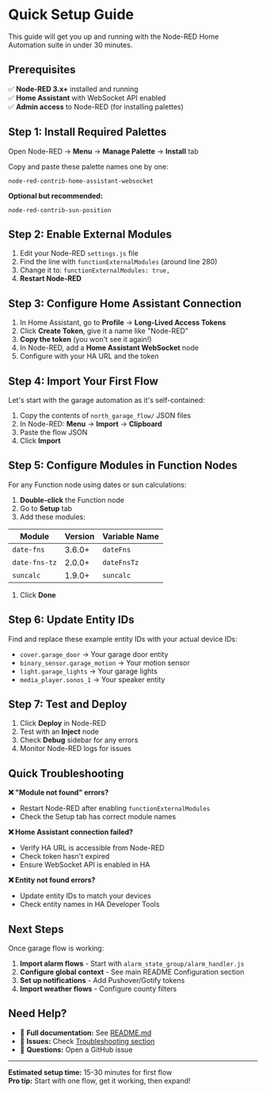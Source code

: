 # Quick Setup Guide

This guide will get you up and running with the Node-RED Home Automation suite
in under 30 minutes.

## Prerequisites

✅ **Node-RED 3.x+** installed and running  
✅ **Home Assistant** with WebSocket API enabled  
✅ **Admin access** to Node-RED (for installing palettes)

## Step 1: Install Required Palettes

Open Node-RED → **Menu** → **Manage Palette** → **Install** tab

Copy and paste these palette names one by one:

```text
node-red-contrib-home-assistant-websocket
```

**Optional but recommended:**

```text
node-red-contrib-sun-position
```

## Step 2: Enable External Modules

1. Edit your Node-RED `settings.js` file
2. Find the line with `functionExternalModules` (around line 280)
3. Change it to: `functionExternalModules: true,`
4. **Restart Node-RED**

## Step 3: Configure Home Assistant Connection

1. In Home Assistant, go to **Profile** → **Long-Lived Access Tokens**
2. Click **Create Token**, give it a name like "Node-RED"
3. **Copy the token** (you won't see it again!)
4. In Node-RED, add a **Home Assistant WebSocket** node
5. Configure with your HA URL and the token

## Step 4: Import Your First Flow

Let's start with the garage automation as it's self-contained:

1. Copy the contents of `north_garage_flow/` JSON files
2. In Node-RED: **Menu** → **Import** → **Clipboard**
3. Paste the flow JSON
4. Click **Import**

## Step 5: Configure Modules in Function Nodes

For any Function node using dates or sun calculations:

1. **Double-click** the Function node
2. Go to **Setup** tab  
3. Add these modules:

| Module | Version | Variable Name |
|--------|---------|---------------|
| `date-fns` | 3.6.0+ | `dateFns` |
| `date-fns-tz` | 2.0.0+ | `dateFnsTz` |
| `suncalc` | 1.9.0+ | `suncalc` |

1. Click **Done**

## Step 6: Update Entity IDs

Find and replace these example entity IDs with your actual device IDs:

- `cover.garage_door` → Your garage door entity
- `binary_sensor.garage_motion` → Your motion sensor
- `light.garage_lights` → Your garage lights
- `media_player.sonos_1` → Your speaker entity

## Step 7: Test and Deploy

1. Click **Deploy** in Node-RED
2. Test with an **Inject** node
3. Check **Debug** sidebar for any errors
4. Monitor Node-RED logs for issues

## Quick Troubleshooting

**❌ "Module not found" errors?**

- Restart Node-RED after enabling `functionExternalModules`
- Check the Setup tab has correct module names

**❌ Home Assistant connection failed?**  

- Verify HA URL is accessible from Node-RED
- Check token hasn't expired
- Ensure WebSocket API is enabled in HA

**❌ Entity not found errors?**

- Update entity IDs to match your devices
- Check entity names in HA Developer Tools

## Next Steps

Once garage flow is working:

1. **Import alarm flows** - Start with `alarm_state_group/alarm_handler.js`
2. **Configure global context** - See main README Configuration section  
3. **Set up notifications** - Add Pushover/Gotify tokens
4. **Import weather flows** - Configure county filters

## Need Help?

- 📖 **Full documentation:** See [README.md](README.md)
- 🐛 **Issues:** Check [Troubleshooting section](README.md#troubleshooting)
- 💬 **Questions:** Open a GitHub issue

---

**Estimated setup time:** 15-30 minutes for first flow  
**Pro tip:** Start with one flow, get it working, then expand!

